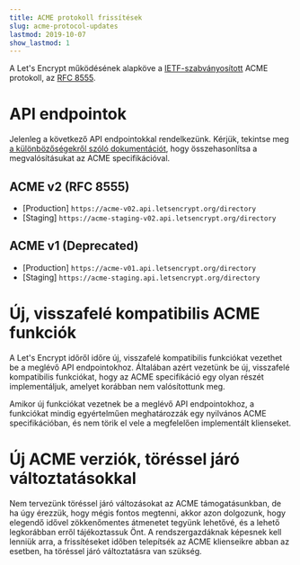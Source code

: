 ```yaml
---
title: ACME protokoll frissítések
slug: acme-protocol-updates
lastmod: 2019-10-07
show_lastmod: 1
---
```


A Let's Encrypt működésének alapköve a [IETF-szabványosított](https://letsencrypt.org/2019/03/11/acme-protocol-ietf-standard.html) ACME protokoll, az [RFC 8555](https://datatracker.ietf.org/doc/rfc8555/).

# API endpointok

Jelenleg a következő API endpointokkal rendelkezünk. Kérjük, tekintse meg [a különbözőségekről szóló dokumentációt](https://github.com/letsencrypt/boulder/blob/master/docs/acme-divergences.md), hogy összehasonlítsa a megvalósításukat az ACME specifikációval.

## ACME v2 (RFC 8555)

* [Production] `https://acme-v02.api.letsencrypt.org/directory`
* [Staging] `https://acme-staging-v02.api.letsencrypt.org/directory`

## ACME v1 (Deprecated)

* [Production] `https://acme-v01.api.letsencrypt.org/directory`
* [Staging] `https://acme-staging.api.letsencrypt.org/directory`

# Új, visszafelé kompatibilis ACME funkciók

A Let's Encrypt időről időre új, visszafelé kompatibilis funkciókat vezethet be a meglévő API endpointokhoz. Általában azért vezetünk be új, visszafelé kompatibilis funkciókat, hogy az ACME specifikáció egy olyan részét implementáljuk, amelyet korábban nem valósítottunk meg.

Amikor új funkciókat vezetnek be a meglévő API endpointokhoz, a funkciókat mindig egyértelműen meghatározzák egy nyilvános ACME specifikációban, és nem törik el vele a megfelelően implementált klienseket.

# Új ACME verziók, töréssel járó változtatásokkal

Nem tervezünk töréssel járó változásokat az ACME támogatásunkban, de ha úgy érezzük, hogy mégis fontos megtenni, akkor azon dolgozunk, hogy elegendő idővel zökkenőmentes átmenetet tegyünk lehetővé, és a lehető legkorábban erről tájékoztassuk Önt. A rendszergazdáknak képesnek kell lenniük arra, a frissítéseket időben telepítsék az ACME klienseikre abban az esetben, ha töréssel járó változtatásra van szükség.
